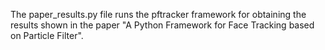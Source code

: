 The paper_results.py file runs the pftracker framework for obtaining the 
results shown in the paper "A Python Framework for Face Tracking based on 
Particle Filter".

